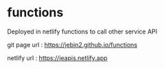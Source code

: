 # functions
Deployed in netlify functions to call other service API

git page url : https://jebin2.github.io/functions

netlify url : https://jeapis.netlify.app
